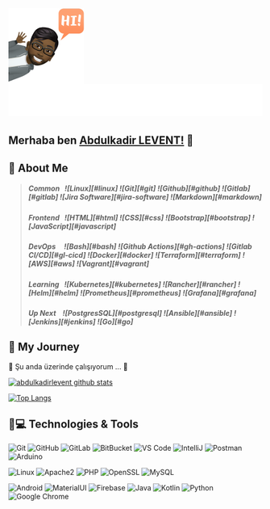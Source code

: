 <img align="left" width="150" height="150" alt="Abdulkadir LEVENT" src="https://raw.githubusercontent.com/abdulkadirlevent/abdulkadirlevent/master/avatar.png"/>
<h1 align="right" >
  <img src="https://raw.githubusercontent.com/abdulkadirlevent/abdulkadirlevent/master/name.svg" alt="Abdulkadir LEVENT" />
</h1>

 ## Merhaba ben [Abdulkadir LEVENT!](https://leventler.net) 👋
 
 ## :necktie: About Me
> ##### _Common_ &nbsp; ![Linux][#linux] ![Git][#git] ![Github][#github] ![Gitlab][#gitlab] ![Jira Software][#jira-software] ![Markdown][#markdown]
> ##### _Frontend_ &nbsp; ![HTML][#html] ![CSS][#css] ![Bootstrap][#bootstrap] ![JavaScript][#javascript]
> ##### _DevOps_ &nbsp;&nbsp;&nbsp; ![Bash][#bash] ![Github Actions][#gh-actions] ![Gitlab CI/CD][#gl-cicd] ![Docker][#docker] ![Terraform][#terraform] ![AWS][#aws] ![Vagrant][#vagrant]
> ##### _Learning_ &nbsp; ![Kubernetes][#kubernetes] ![Rancher][#rancher] ![Helm][#helm] ![Prometheus][#prometheus] ![Grafana][#grafana]
> ##### _Up Next_ &nbsp;&nbsp; ![PostgresSQL][#postgresql] ![Ansible][#ansible] ![Jenkins][#jenkins] ![Go][#go]
## :bicyclist: My Journey
🔭 Şu anda üzerinde çalışıyorum ... 👋

[![abdulkadirlevent github stats](https://github-readme-stats.vercel.app/api?username=abdulkadirlevent&show_icons=true&theme=algolia)](https://github.com/abdulkadirlevent)

[![Top Langs](https://github-readme-stats.vercel.app/api/top-langs/?username=abdulkadirlevent&theme=algolia)](https://github.com/abdulkadirlevent)

## 🚀💻 Technologies & Tools

  ![Git](https://img.shields.io/badge/-Git-black?style=flat-square&logo=git)
  ![GitHub](https://img.shields.io/badge/-GitHub-181717?style=flat-square&logo=github)
  ![GitLab](https://img.shields.io/badge/-GitLab-FCA121?style=flat-square&logo=gitlab)
  ![BitBucket](https://img.shields.io/badge/-BitBucket-darkblue?style=flat-square&logo=bitbucket)
  ![VS Code](https://img.shields.io/badge/-VS%20Code-007ACC?style=flat-square&logo=visual-studio-code)
  ![IntelliJ](https://img.shields.io/badge/-IntelliJ%20IDEA-black?style=flat-square&logo=jetbrains)
  ![Postman](https://img.shields.io/badge/Postman-black?style=flat-square&logo=postman)
  ![Arduino](https://img.shields.io/badge/Arduino-black?style=flat-square&logo=arduino)

  ![Linux](https://img.shields.io/badge/Linux-black?style=flat-square&logo=linux)
  ![Apache2](https://img.shields.io/badge/Apache2-black?style=flat-square&logo=apache)
  ![PHP](https://img.shields.io/badge/PHP-black?style=flat-square&logo=php)
  ![OpenSSL](https://img.shields.io/badge/OpenSSL-black?style=flat-square&logo=openssl)
  ![MySQL](https://img.shields.io/badge/-MySQL-black?style=flat-square&logo=mysql)

  ![Android](https://img.shields.io/badge/Android-05150C?style=flat-square&logo=android)
  ![MaterialUI](https://img.shields.io/badge/-MatrialUI-0081CB?style=flat-square&logo=material-UI)
  ![Firebase](https://img.shields.io/badge/Firebase-black?style=flat-square&logo=firebase)
  ![Java](https://img.shields.io/badge/Java-orange?style=flat-square&logo=java)
  ![Kotlin]( https://img.shields.io/badge/Kotlin-black?style=flat-square&logo=kotlin)
  ![Python](https://img.shields.io/badge/-Python-black?style=flat-square&logo=Python)
  ![Google Chrome](https://img.shields.io/badge/Chrome-black?style=flat-square&logo=google-chrome)

<!--
**abdulkadirlevent/abdulkadirlevent** is a ✨ _special_ ✨ repository because its `README.md` (this file) appears on your GitHub profile.

Here are some ideas to get you started:

- 🔭 I’m currently working on ...
- 🌱 I’m currently learning ...
- 👯 I’m looking to collaborate on ...
- 🤔 I’m looking for help with ...
- 💬 Ask me about ...
- 📫 How to reach me: ...
- 😄 Pronouns: ...
- ⚡ Fun fact: ...
-->

